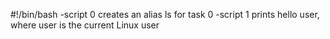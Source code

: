 #!/bin/bash
-script 0 creates an alias ls for task 0
-script 1 prints hello user, where user is the current Linux user
